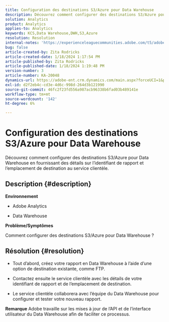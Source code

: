 ```yaml
---
title: Configuration des destinations S3/Azure pour Data Warehouse
description: Découvrez comment configurer des destinations S3/Azure pour Data Warehouse.
solution: Analytics
product: Analytics
applies-to: Analytics
keywords: KCS,Data Warehouse,DWH,S3,Azure
resolution: Resolution
internal-notes: 'https://experienceleaguecommunities.adobe.com/t5/adobe-analytics-ideas/amazon-s3-support-for-data-warehouse/idi-p/341037  Azure example: https://jira.corp.adobe.com/browse/AN-259530  S3 example: https://jira.corp.adobe.com/browse/AN-294769'
bug: false
article-created-by: Zita Rodricks
article-created-date: 1/18/2024 1:17:54 PM
article-published-by: Zita Rodricks
article-published-date: 1/18/2024 1:19:48 PM
version-number: 3
article-number: KA-20048
dynamics-url: https://adobe-ent.crm.dynamics.com/main.aspx?forceUCI=1&pagetype=entityrecord&etn=knowledgearticle&id=cf6b0afa-03b6-ee11-a569-6045bd0065f9
exl-id: d2f2eb4c-cd3e-4d6c-998d-264d3b121990
source-git-commit: 46fc2f23fd556a987acb96338b6fad03b489141e
workflow-type: tm+mt
source-wordcount: '142'
ht-degree: 6%

---
```


# Configuration des destinations S3/Azure pour Data Warehouse


Découvrez comment configurer des destinations S3/Azure pour Data Warehouse en fournissant des détails sur l’identifiant de rapport et l’emplacement de destination au service clientèle.

## Description {#description}


<b>Environnement</b>

- Adobe Analytics

- Data Warehouse 

<b>Problème/Symptômes</b>

Comment configurer des destinations S3/Azure pour Data Warehouse ?


## Résolution {#resolution}


- Tout d’abord, créez votre rapport en Data Warehouse à l’aide d’une option de destination existante, comme FTP.

- Contactez ensuite le service clientèle avec les détails de votre identifiant de rapport et de l’emplacement de destination.

- Le service clientèle collaborera avec l’équipe du Data Warehouse pour configurer et tester votre nouveau rapport.

<b>Remarque</b>
Adobe travaille sur les mises à jour de l’API et de l’interface utilisateur du Data Warehouse afin de faciliter ce processus.
